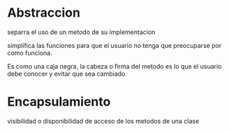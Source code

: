 # Abstraccion

separra el uso de un metodo de su implementacion

simplifica las funciones para que el usuario no tenga que preocuparse por como funciona.

Es como una caja negra, la cabeza o firma del metodo es lo que el usuario debe conocer y evitar que sea cambiado

# Encapsulamiento

visibilidad o disponibilidad de acceso de los metodos de una clase


